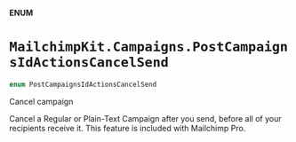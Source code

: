 **ENUM**

# `MailchimpKit.Campaigns.PostCampaignsIdActionsCancelSend`

```swift
enum PostCampaignsIdActionsCancelSend
```

Cancel campaign

Cancel a Regular or Plain-Text Campaign after you send, before all of your recipients receive it. This feature is included with Mailchimp Pro.
